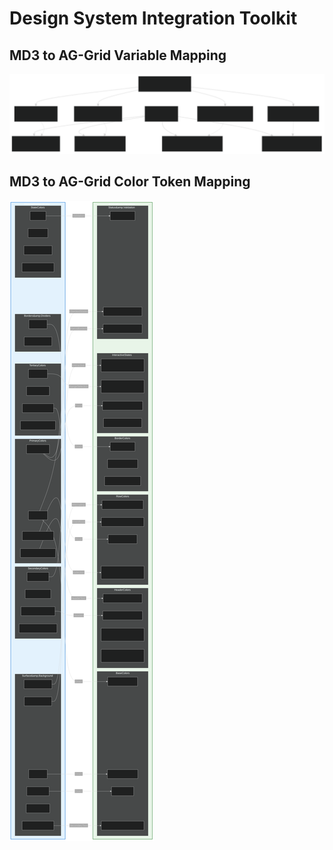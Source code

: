 # Design System Integration Toolkit

## MD3 to AG-Grid Variable Mapping

![High-level mapping](https://github.com/ColemanTO/design-system-integration-toolkit/blob/main/mermaid_01.svg)

## MD3 to AG-Grid Color Token Mapping

![Token Mapping](https://github.com/ColemanTO/design-system-integration-toolkit/blob/main/MD3-AG-Grid_color_mapping_vertical.svg)
